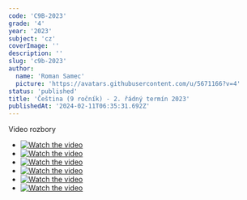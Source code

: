 ```yaml
---
code: 'C9B-2023'
grade: '4'
year: '2023'
subject: 'cz'
coverImage: ''
description: ''
slug: 'c9b-2023'
author:
  name: 'Roman Samec'
  picture: 'https://avatars.githubusercontent.com/u/5671166?v=4'
status: 'published'
title: 'Čeština (9 ročník) - 2. řádný termín 2023'
publishedAt: '2024-02-11T06:35:31.692Z'
---
```


Video rozbory

- [![Watch the video](https://img.youtube.com/vi/udT12hfXdus/hqdefault.jpg)](https://www.youtube.com/embed/udT12hfXdus)
- [![Watch the video](https://img.youtube.com/vi/NcjYpqrRcBY/hqdefault.jpg)](https://www.youtube.com/embed/NcjYpqrRcBY)
- [![Watch the video](https://img.youtube.com/vi/foWAbmbMwEg/hqdefault.jpg)](https://www.youtube.com/embed/foWAbmbMwEg)
- [![Watch the video](https://img.youtube.com/vi/TpzNJkn4HOo/hqdefault.jpg)](https://www.youtube.com/embed/TpzNJkn4HOo)
- [![Watch the video](https://img.youtube.com/vi/VrToM1mxje4/hqdefault.jpg)](https://www.youtube.com/embed/VrToM1mxje4)
- [![Watch the video](https://img.youtube.com/vi/hNvkQjey-NI/hqdefault.jpg)](https://www.youtube.com/embed/hNvkQjey-NI)

